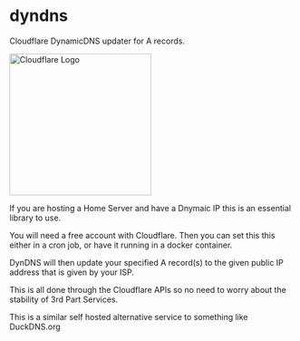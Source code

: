 # dyndns 
Cloudflare DynamicDNS updater for A records.

<img alt="Cloudflare Logo" src="https://www.cloudflare.com/img/logo-cloudflare-dark.svg" width="250">

If you are hosting a Home Server and have a Dnymaic IP this is an essential library to use.

You will need a free account with Cloudflare.
Then you can set this this either in a cron job, or have it running in a docker container.

DynDNS will then update your specified A record(s) to the given public IP address that is given by your ISP.

This is all done through the Cloudflare APIs so no need to worry about the stability of 3rd Part Services.

This is a similar self hosted alternative service to something like DuckDNS.org